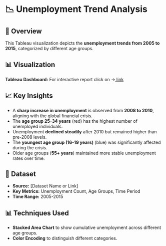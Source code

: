 # 📉 Unemployment Trend Analysis

## 📌 Overview
This Tableau visualization depicts the **unemployment trends from 2005 to 2015**, categorized by different age groups.

## 📊 Visualization
 **Tableau Dashboard:** For interactive report click on ->[ link](https://public.tableau.com/views/section3_17433043640200/Sheet1?:language=en-US&:sid=&:redirect=auth&:display_count=n&:origin=viz_share_link)


## 📈 Key Insights
- A **sharp increase in unemployment** is observed from **2008 to 2010**, aligning with the global financial crisis.
- The **age group 25-34 years** (red) has the highest number of unemployed individuals.
- Unemployment **declined steadily** after 2010 but remained higher than pre-2008 levels.
- The **youngest age group (16-19 years)** (blue) was significantly affected during the crisis.
- Older age groups (**55+ years**) maintained more stable unemployment rates over time.

## 📂 Dataset
- **Source:** [Dataset Name or Link]
- **Key Metrics:** Unemployment Count, Age Groups, Time Period
- **Time Range:** 2005-2015

## 📊 Techniques Used
- **Stacked Area Chart** to show cumulative unemployment across different age groups.
- **Color Encoding** to distinguish different categories.
